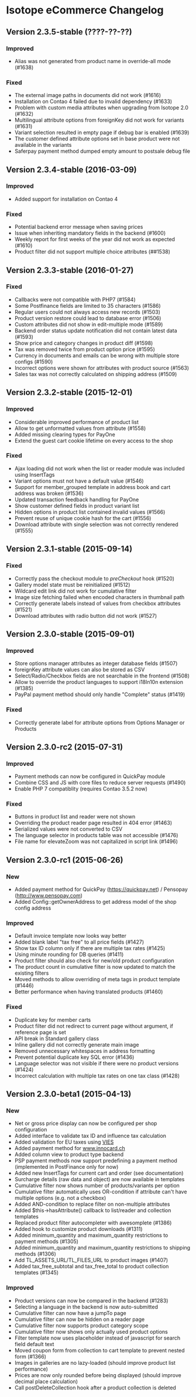 Isotope eCommerce Changelog
===========================

Version 2.3.5-stable (????-??-??)
---------------------------------

### Improved
- Alias was not generated from product name in override-all mode (#1638)

### Fixed
- The external image paths in documents did not work (#1616)
- Installation on Contao 4 failed due to invalid dependency (#1633)
- Problem with custom media attributes when upgrading from Isotope 2.0 (#1632)
- Multilingual attribute options from foreignKey did not work for variants (#1631)
- Variant selection resulted in empty page if debug bar is enabled (#1639)
- The customer defined attribute options set in base product were not available in the variants
- Saferpay payment method dumped empty amount to postsale debug file


Version 2.3.4-stable (2016-03-09)
---------------------------------

### Improved
- Added support for installation on Contao 4
 
### Fixed
- Potential backend error message when saving prices
- Issue when inheriting mandatory fields in the backend (#1600)
- Weekly report for first weeks of the year did not work as expected (#1610)
- Product filter did not support multiple choice attributes (##1538)


Version 2.3.3-stable (2016-01-27)
---------------------------------

### Fixed
- Callbacks were not compatible with PHP7 (#1584)
- Some Postfinance fields are limited to 35 characters (#1586)
- Regular users could not always access new records (#1503)
- Product version restore could lead to database error (#1506)
- Custom attributes did not show in edit-multiple mode (#1589)
- Backend order status update notification did not contain latest data (#1593)
- Show price and category changes in product diff (#1598)
- Tax was removed twice from product option price (#1595)
- Currency in documents and emails can be wrong with multiple store configs (#1590)
- Incorrect options were shown for attributes with product source (#1563)
- Sales tax was not correctly calculated on shipping address (#1509)


Version 2.3.2-stable (2015-12-01)
---------------------------------

### Improved
- Considerable improved performance of product list
- Allow to get unformatted values from attribute (#1558)
- Added missing clearing types for PayOne 
- Extend the guest cart cookie lifetime on every access to the shop

### Fixed
- Ajax loading did not work when the list or reader module was included using InsertTags
- Variant options must not have a default value (#1546)
- Support for member_grouped template in address book and cart address was broken (#1536)
- Updated transaction feedback handling for PayOne
- Show customer defined fields in product variant list
- Hidden options in product list contained invalid values (#1566)
- Prevent reuse of unique cookie hash for the cart (#1556)
- Download attribute with single selection was not correctly rendered (#1555)


Version 2.3.1-stable (2015-09-14)
---------------------------------

### Fixed
- Correctly pass the checkout module to *preCheckout* hook (#1520)
- Gallery model state must be reinitialized (#1512)
- Wildcard edit link did not work for cumulative filter
- Image size fetching failed when encoded characters in thumbnail path
- Correctly generate labels instead of values from checkbox attributes (#1521)
- Download attributes with radio button did not work (#1527)


Version 2.3.0-stable (2015-09-01)
---------------------------------

### Improved
- Store options manager attributes as integer database fields (#1507)
- foreignKey attribute values can also be stored as CSV
- Select/Radio/Checkbox fields are not searchable in the frontend (#1508)
- Allow to override the product languages to support i18ln10n extension (#1385)
- PayPal payment method should only handle "Complete" status (#1419)

### Fixed
- Correctly generate label for attribute options from Options Manager or Products


Version 2.3.0-rc2 (2015-07-31)
------------------------------

### Improved
- Payment methods can now be configured in QuickPay module
- Combine CSS and JS with core files to reduce server requests (#1490) 
- Enable PHP 7 compatiblity (requires Contao 3.5.2 now)

### Fixed
- Buttons in product list and reader were not shown
- Overriding the product reader page resulted in 404 error (#1463)
- Serialized values were not converted to CSV
- The language selector in products table was not accessible (#1476)
- File name for elevateZoom was not capitalized in script link (#1496)


Version 2.3.0-rc1 (2015-06-26)
------------------------------

### New
- Added payment method for QuickPay (https://quickpay.net) / Pensopay (http://www.pensopay.com)
- Added Config::getOwnerAddress to get address model of the shop config address

### Improved
- Default invoice template now looks way better
- Added blank label "tax free" to all price fields (#1427)
- Show tax ID column only if there are multiple tax rates (#1425)
- Using minute rounding for DB queries (#1411)
- Product filter should also check for new/old product configuration
- The product count in cumulative filter is now updated to match the existing filters
- Moved methods to allow overriding of meta tags in product template (#1446)
- Better performance when having translated products (#1460)

### Fixed
- Duplicate key for member carts
- Product filter did not redirect to current page without argument, if reference page is set
- API break in Standard gallery class
- Inline gallery did not correctly generate main image
- Removed unnecessary whitespaces in address formatting
- Prevent potential duplicate key SQL error (#1436)
- Language selector was not visible if there were no product versions (#1424)
- Incorrect calculation with multiple tax rates on one tax class (#1428)


Version 2.3.0-beta1 (2015-04-13)
--------------------------------

### New
- Net or gross price display can now be configured per shop configuration
- Added interface to validate tax ID and influence tax calculation
- Added validation for EU taxes using [VIES](http://en.wikipedia.org/wiki/VAT_Information_Exchange_System) 
- Added payment method for www.innocard.ch
- Added column view to product type backend
- PSP payment methods now support predefining a payment method (implemented in PostFinance only for now)
- Added new InsertTags for current cart and order (see documentation)
- Surcharge details (raw data and object) are now available in templates
- Cumulative filter now shows number of products/variants per option
- Cumulative filter automatically uses OR-condition if attribute can't have multiple options (e.g. not a checkbox)
- Added AND-condition to replace filter on non-multiple attributes 
- Added $this->hasAttribute() callback to list/reader and collection templates
- Replaced product filter autocompleter with awesomplete (#1386)
- Added hook to customize product downloads (#1311)
- Added minimum_quantity and maximum_quantity restrictions to payment methods (#1305)
- Added minimum_quantity and maximum_quantity restrictions to shipping methods (#1306)
- Add TL_ASSETS_URL/TL_FILES_URL to product images (#1407)
- Added tax_free_subtotal and tax_free_total to product collection templates (#1345)

### Improved
- Product versions can now be compared in the backend (#1283)
- Selecting a language in the backend is now auto-submitted
- Cumulative filter can now have a jumpTo page
- Cumulative filter can now be hidden on a reader page
- Cumulative filter now supports product category scope
- Cumulative filter now shows only actually used product options
- Filter template now uses placeholder instead of javascript for search field default text
- Moved coupon form from collection to cart template to prevent nested form (#1366)
- Images in galleries are no lazy-loaded (should improve product list performance)
- Prices are now only rounded before being displayed (should improve decimal place calculation)
- Call postDeleteCollection hook after a product collection is deleted
